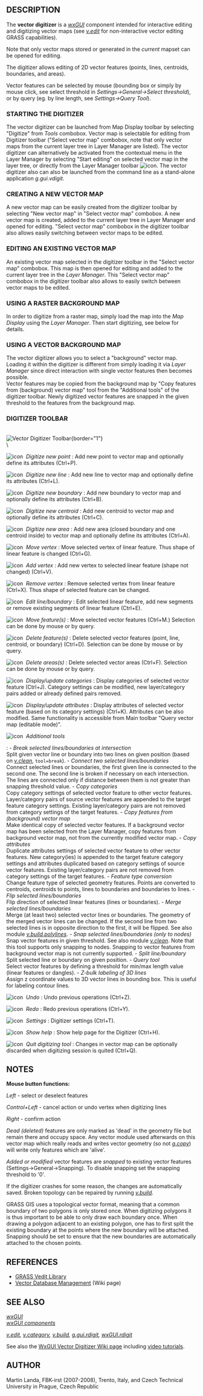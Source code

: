 ## DESCRIPTION

The **vector digitizer** is a *[wxGUI](wxGUI.html)* component intended
for interactive editing and digitizing vector maps (see
*[v.edit](v.edit.html)* for non-interactive vector editing GRASS
capabilities).

Note that only vector maps stored or generated in the *current* mapset
can be opened for editing.

The digitizer allows editing of 2D vector features (points, lines,
centroids, boundaries, and areas).

Vector features can be selected by mouse (bounding box or simply by
mouse click, see select threshold in *Settings→General→Select
threshold*), or by query (eg. by line length, see *Settings→Query
Tool*).

### STARTING THE DIGITIZER

The vector digitizer can be launched from Map Display toolbar by
selecting \"Digitize\" from *Tools* combobox. Vector map is selectable
for editing from Digitizer toolbar (\"Select vector map\" combobox, note
that only vector maps from the current layer tree in Layer Manager are
listed). The vector digitizer can alternatively be activated from the
contextual menu in the Layer Manager by selecting \"Start editing\" on
selected vector map in the layer tree, or directly from the Layer
Manager toolbar ![icon](icons/edit.png). The vector digitizer also can
also be launched from the command line as a stand-alone application
*g.gui.vdigit*.

### CREATING A NEW VECTOR MAP

A new vector map can be easily created from the digitizer toolbar by
selecting \"New vector map\" in \"Select vector map\" combobox. A new
vector map is created, added to the current layer tree in Layer Manager
and opened for editing. \"Select vector map\" combobox in the digitizer
toolbar also allows easily switching between vector maps to be edited.

### EDITING AN EXISTING VECTOR MAP

An existing vector map selected in the digitizer toolbar in the \"Select
vector map\" combobox. This map is then opened for editing and added to
the current layer tree in the *Layer Manager*. This \"Select vector
map\" combobox in the digitizer toolbar also allows to easily switch
between vector maps to be edited.

### USING A RASTER BACKGROUND MAP

In order to digitize from a raster map, simply load the map into the
*Map Display* using the *Layer Manager*. Then start digitizing, see
below for details.

### USING A VECTOR BACKGROUND MAP

The vector digitizer allows you to select a \"background\" vector map.
Loading it within the digitizer is different from simply loading it via
*Layer Manager* since direct interaction with single vector features
then becomes possible.\
Vector features may be copied from the background map by \"Copy features
from (background) vector map\" tool from the \"Additional tools\" of the
digitizer toolbar. Newly digitized vector features are snapped in the
given threshold to the features from the background map.

### DIGITIZER TOOLBAR

\
![Vector Digitizer Toolbar](vdigit_toolbar.jpg){border="1"}\
\

![icon](icons/point-create.png)  *Digitize new point*
:   Add new point to vector map and optionally define its attributes
    (Ctrl+P).

![icon](icons/line-create.png)  *Digitize new line*
:   Add new line to vector map and optionally define its attributes
    (Ctrl+L).

![icon](icons/boundary-create.png)  *Digitize new boundary*
:   Add new boundary to vector map and optionally define its attributes
    (Ctrl+B).

![icon](icons/centroid-create.png)  *Digitize new centroid*
:   Add new centroid to vector map and optionally define its attributes
    (Ctrl+C).

![icon](icons/polygon-create.png)  *Digitize new area*
:   Add new area (closed boundary and one centroid inside) to vector map
    and optionally define its attributes (Ctrl+A).

![icon](icons/vertex-move.png)  *Move vertex*
:   Move selected vertex of linear feature. Thus shape of linear feature
    is changed (Ctrl+G).

![icon](icons/vertex-create.png)  *Add vertex*
:   Add new vertex to selected linear feature (shape not changed)
    (Ctrl+V).

![icon](icons/vertex-delete.png)  *Remove vertex*
:   Remove selected vertex from linear feature (Ctrl+X). Thus shape of
    selected feature can be changed.

![icon](icons/line-edit.png)  *Edit line/boundary*
:   Edit selected linear feature, add new segments or remove existing
    segments of linear feature (Ctrl+E).

![icon](icons/line-move.png)  *Move feature(s)*
:   Move selected vector features (Ctrl+M.) Selection can be done by
    mouse or by query.

![icon](icons/line-delete.png)  *Delete feature(s)*
:   Delete selected vector features (point, line, centroid, or boundary)
    (Ctrl+D). Selection can be done by mouse or by query.

![icon](icons/polygon-delete.png)  *Delete areas(s)*
:   Delete selected vector areas (Ctrl+F). Selection can be done by
    mouse or by query.

![icon](icons/cats-display.png)  *Display/update categories*
:   Display categories of selected vector feature (Ctrl+J). Category
    settings can be modified, new layer/category pairs added or already
    defined pairs removed.

![icon](icons/attributes-display.png)  *Display/update attributes*
:   Display attributes of selected vector feature (based on its category
    settings) (Ctrl+K). Attributes can be also modified. Same
    functionality is accessible from Main toolbar \"Query vector map
    (editable mode)\".

![icon](icons/tools.png)  *Additional tools*

:   -   *Break selected lines/boundaries at intersection*\
        Split given vector line or boundary into two lines on given
        position (based on *[v.clean](v.clean.html)*, `tool=break`).
    -   *Connect two selected lines/boundaries*\
        Connect selected lines or boundaries, the first given line is
        connected to the second one. The second line is broken if
        necessary on each intersection. The lines are connected only if
        distance between them is not greater than snapping threshold
        value.
    -   *Copy categories*\
        Copy category settings of selected vector feature to other
        vector features. Layer/category pairs of source vector features
        are appended to the target feature category settings. Existing
        layer/category pairs are not removed from category settings of
        the target features.
    -   *Copy features from (background) vector map*\
        Make identical copy of selected vector features. If a background
        vector map has been selected from the Layer Manager, copy
        features from background vector map, not from the currently
        modified vector map.
    -   *Copy attributes*\
        Duplicate attributes settings of selected vector feature to
        other vector features. New category(ies) is appended to the
        target feature category settings and attributes duplicated based
        on category settings of source vector features. Existing
        layer/category pairs are not removed from category settings of
        the target features.
    -   *Feature type conversion*\
        Change feature type of selected geometry features. Points are
        converted to centroids, centroids to points, lines to boundaries
        and boundaries to lines.
    -   *Flip selected lines/boundaries*\
        Flip direction of selected linear features (lines or
        boundaries).
    -   *Merge selected lines/boundaries*\
        Merge (at least two) selected vector lines or boundaries. The
        geometry of the merged vector lines can be changed. If the
        second line from two selected lines is in opposite direction to
        the first, it will be flipped. See also module
        *[v.build.polylines](v.build.polylines.html)*.
    -   *Snap selected lines/boundaries (only to nodes)*\
        Snap vector features in given threshold. See also module
        *[v.clean](v.clean.html)*. Note that this tool supports only
        snapping to nodes. Snapping to vector features from background
        vector map is not currently supported.
    -   *Split line/boundary*\
        Split selected line or boundary on given position.
    -   *Query tool*\
        Select vector features by defining a threshold for min/max
        length value (linear features or dangles).
    -   *Z-bulk labeling of 3D lines*\
        Assign z coordinate values to 3D vector lines in bounding box.
        This is useful for labeling contour lines.

![icon](icons/undo.png)  *Undo*
:   Undo previous operations (Ctrl+Z).

![icon](icons/redo.png)  *Redo*
:   Redo previous operations (Ctrl+Y).

![icon](icons/settings.png)  *Settings*
:   Digitizer settings (Ctrl+T).

![icon](icons/help.png)  *Show help*
:   Show help page for the Digitizer (Ctrl+H).

![icon](icons/quit.png)  *Quit digitizing tool*
:   Changes in vector map can be optionally discarded when digitizing
    session is quited (Ctrl+Q).

## NOTES

**Mouse button functions:**

*Left* - select or deselect features

*Control+Left* - cancel action or undo vertex when digitizing lines

*Right* - confirm action

*Dead (deleted)* features are only marked as \'dead\' in the geometry
file but remain there and occupy space. Any vector module used
afterwards on this vector map which really reads and writes vector
geometry (so not *[g.copy](g.copy.html)*) will write only features which
are \'alive\'.

*Added or modified* vector features are *snapped* to existing vector
features (Settings→General→Snapping). To disable snapping set the
snapping threshold to \'0\'.

If the digitizer crashes for some reason, the changes are automatically
saved. Broken topology can be repaired by running
*[v.build](v.build.html)*.

GRASS GIS uses a topological vector format, meaning that a common
boundary of two polygons is only stored once. When digitizing polygons
it is thus important to be able to only draw each boundary once. When
drawing a polygon adjacent to an existing polygon, one has to first
split the existing boundary at the points where the new boundary will be
attached. Snapping should be set to ensure that the new boundaries are
automatically attached to the chosen points.

## REFERENCES

-   [GRASS Vedit
    Library](https://grass.osgeo.org/programming8/veditlib.html)
-   [Vector Database
    Management](https://grasswiki.osgeo.org/wiki/Vector_Database_Management)
    (Wiki page)

## SEE ALSO

*[wxGUI](wxGUI.html)\
[wxGUI components](wxGUI.components.html)*

*[v.edit](v.edit.html), [v.category](v.category.html),
[v.build](v.build.html), [g.gui.rdigit](g.gui.rdigit.html),
[wxGUI.rdigit](wxGUI.rdigit.html)*

See also the [WxGUI Vector Digitizer Wiki
page](https://grasswiki.osgeo.org/wiki/WxGUI_Vector_Digitizer) including
[video
tutorials](https://grasswiki.osgeo.org/wiki/WxGUI_Vector_Digitizer#Vector_tutorials).

## AUTHOR

Martin Landa, FBK-irst (2007-2008), Trento, Italy, and Czech Technical
University in Prague, Czech Republic
